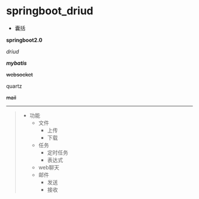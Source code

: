 # springboot_driud
* 囊括

**springboot2.0**

*driud*

***mybatis***

~~websocket~~

quartz

~~mail~~

***

> * 功能
>    * 文件
>        * 上传
>        * 下载
>    * 任务
>        * 定时任务
>        * 表达式
>    * web聊天
>    * 邮件
>        * 发送
>        * 接收